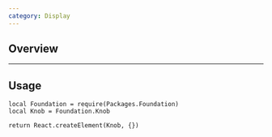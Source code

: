 ```yaml
---
category: Display
---
```


## Overview

---

## Usage

```luau
local Foundation = require(Packages.Foundation)
local Knob = Foundation.Knob

return React.createElement(Knob, {})
```

